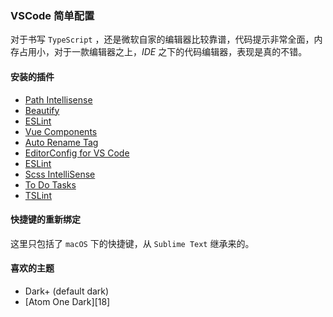 ### VSCode 简单配置

对于书写 `TypeScript` ，还是微软自家的编辑器比较靠谱，代码提示非常全面，内存占用小，对于一款编辑器之上，*IDE* 之下的代码编辑器，表现是真的不错。

#### 安装的插件

- [Path Intellisense][2]
- [Beautify][3]
- [ESLint][5]
- [Vue Components][6]
- [Auto Rename Tag][7]
- [EditorConfig for VS Code][8]
- [ESLint][9]
- [Scss IntelliSense][14]
- [To Do Tasks][16]
- [TSLint][17]

#### 快捷键的重新绑定

这里只包括了 `macOS` 下的快捷键，从 `Sublime Text` 继承来的。

#### 喜欢的主题

- Dark+ (default dark)
- [Atom One Dark][18]

[2]: https://github.com/ChristianKohler/PathIntellisense
[3]: https://github.com/HookyQR/VSCodeBeautify
[5]: https://github.com/Microsoft/vscode-eslint
[6]: https://github.com/vuejs/vue-syntax-highlight
[7]: https://github.com/formulahendry/vscode-auto-rename-tag
[8]: https://github.com/editorconfig/editorconfig-vscode
[9]: https://github.com/Microsoft/vscode-eslint
[14]: https://github.com/mrmlnc/vscode-scss
[16]: https://github.com/sandy081/vscode-todotasks
[17]: https://github.com/Microsoft/vscode-tslint